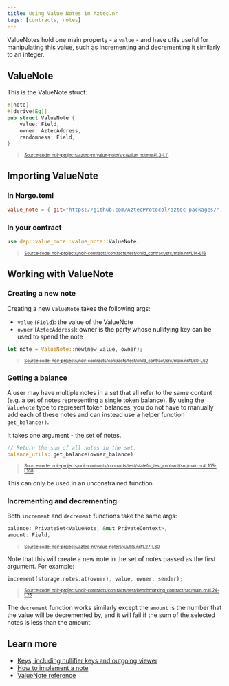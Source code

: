 ```yaml
---
title: Using Value Notes in Aztec.nr
tags: [contracts, notes]
---
```


ValueNotes hold one main property - a `value` - and have utils useful for manipulating this value, such as incrementing and decrementing it similarly to an integer.

## ValueNote

This is the ValueNote struct:

```rust title="value-note-def" showLineNumbers
#[note]
#[derive(Eq)]
pub struct ValueNote {
    value: Field,
    owner: AztecAddress,
    randomness: Field,
}
```

> <sup><sub><a href="https://github.com/AztecProtocol/aztec-packages/blob/alpha-testnet/noir-projects/aztec-nr/value-note/src/value_note.nr#L3-L11" target="_blank" rel="noopener noreferrer">Source code: noir-projects/aztec-nr/value-note/src/value_note.nr#L3-L11</a></sub></sup>

## Importing ValueNote

### In Nargo.toml

```toml
value_note = { git="https://github.com/AztecProtocol/aztec-packages/", tag="alpha-testnet", directory="noir-projects/aztec-nr/value-note" }
```

### In your contract

```rust title="import_valuenote" showLineNumbers
use dep::value_note::value_note::ValueNote;
```

> <sup><sub><a href="https://github.com/AztecProtocol/aztec-packages/blob/alpha-testnet/noir-projects/noir-contracts/contracts/test/child_contract/src/main.nr#L14-L16" target="_blank" rel="noopener noreferrer">Source code: noir-projects/noir-contracts/contracts/test/child_contract/src/main.nr#L14-L16</a></sub></sup>

## Working with ValueNote

### Creating a new note

Creating a new `ValueNote` takes the following args:

- `value` (`Field`): the value of the ValueNote
- `owner` (`AztecAddress`): owner is the party whose nullifying key can be used to spend the note

```rust title="valuenote_new" showLineNumbers
let note = ValueNote::new(new_value, owner);
```

> <sup><sub><a href="https://github.com/AztecProtocol/aztec-packages/blob/alpha-testnet/noir-projects/noir-contracts/contracts/test/child_contract/src/main.nr#L60-L62" target="_blank" rel="noopener noreferrer">Source code: noir-projects/noir-contracts/contracts/test/child_contract/src/main.nr#L60-L62</a></sub></sup>

### Getting a balance

A user may have multiple notes in a set that all refer to the same content (e.g. a set of notes representing a single token balance). By using the `ValueNote` type to represent token balances, you do not have to manually add each of these notes and can instead use a helper function `get_balance()`.

It takes one argument - the set of notes.

```rust title="get_balance" showLineNumbers
// Return the sum of all notes in the set.
balance_utils::get_balance(owner_balance)
```

> <sup><sub><a href="https://github.com/AztecProtocol/aztec-packages/blob/alpha-testnet/noir-projects/noir-contracts/contracts/test/stateful_test_contract/src/main.nr#L105-L108" target="_blank" rel="noopener noreferrer">Source code: noir-projects/noir-contracts/contracts/test/stateful_test_contract/src/main.nr#L105-L108</a></sub></sup>

This can only be used in an unconstrained function.

### Incrementing and decrementing

Both `increment` and `decrement` functions take the same args:

```rust title="increment_args" showLineNumbers
balance: PrivateSet<ValueNote, &mut PrivateContext>,
amount: Field,
```

> <sup><sub><a href="https://github.com/AztecProtocol/aztec-packages/blob/alpha-testnet/noir-projects/aztec-nr/value-note/src/utils.nr#L27-L30" target="_blank" rel="noopener noreferrer">Source code: noir-projects/aztec-nr/value-note/src/utils.nr#L27-L30</a></sub></sup>

Note that this will create a new note in the set of notes passed as the first argument.
For example:

```rust title="increment_valuenote" showLineNumbers
increment(storage.notes.at(owner), value, owner, sender);
```

> <sup><sub><a href="https://github.com/AztecProtocol/aztec-packages/blob/alpha-testnet/noir-projects/noir-contracts/contracts/test/benchmarking_contract/src/main.nr#L24-L26" target="_blank" rel="noopener noreferrer">Source code: noir-projects/noir-contracts/contracts/test/benchmarking_contract/src/main.nr#L24-L26</a></sub></sup>

The `decrement` function works similarly except the `amount` is the number that the value will be decremented by, and it will fail if the sum of the selected notes is less than the amount.

## Learn more

- [Keys, including nullifier keys and outgoing viewer](../../../../../aztec/concepts/accounts/keys.md)
- [How to implement a note](./implementing_a_note.md)
- [ValueNote reference](../../../../reference/smart_contract_reference/aztec-nr/value-note/value_note.md)

